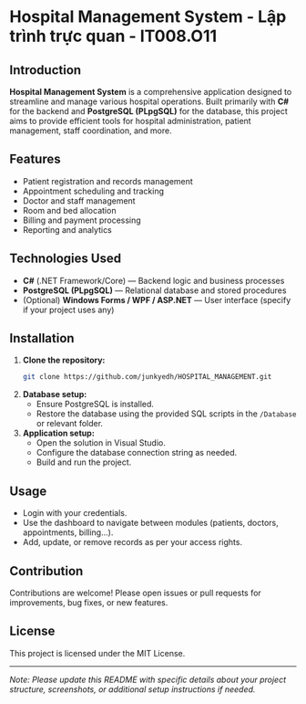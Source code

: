 # Hospital Management System - Lập trình trực quan - IT008.O11


## Introduction

**Hospital Management System** is a comprehensive application designed to streamline and manage various hospital operations. Built primarily with **C#** for the backend and **PostgreSQL (PLpgSQL)** for the database, this project aims to provide efficient tools for hospital administration, patient management, staff coordination, and more.

## Features

- Patient registration and records management
- Appointment scheduling and tracking
- Doctor and staff management
- Room and bed allocation
- Billing and payment processing
- Reporting and analytics

## Technologies Used

- **C#** (.NET Framework/Core) — Backend logic and business processes
- **PostgreSQL (PLpgSQL)** — Relational database and stored procedures
- (Optional) **Windows Forms / WPF / ASP.NET** — User interface (specify if your project uses any)

## Installation

1. **Clone the repository:**
   ```bash
   git clone https://github.com/junkyedh/HOSPITAL_MANAGEMENT.git
   ```
2. **Database setup:**
   - Ensure PostgreSQL is installed.
   - Restore the database using the provided SQL scripts in the `/Database` or relevant folder.
3. **Application setup:**
   - Open the solution in Visual Studio.
   - Configure the database connection string as needed.
   - Build and run the project.

## Usage

- Login with your credentials.
- Use the dashboard to navigate between modules (patients, doctors, appointments, billing...).
- Add, update, or remove records as per your access rights.

## Contribution

Contributions are welcome! Please open issues or pull requests for improvements, bug fixes, or new features.

## License

This project is licensed under the MIT License.

---

*Note: Please update this README with specific details about your project structure, screenshots, or additional setup instructions if needed.*


 


